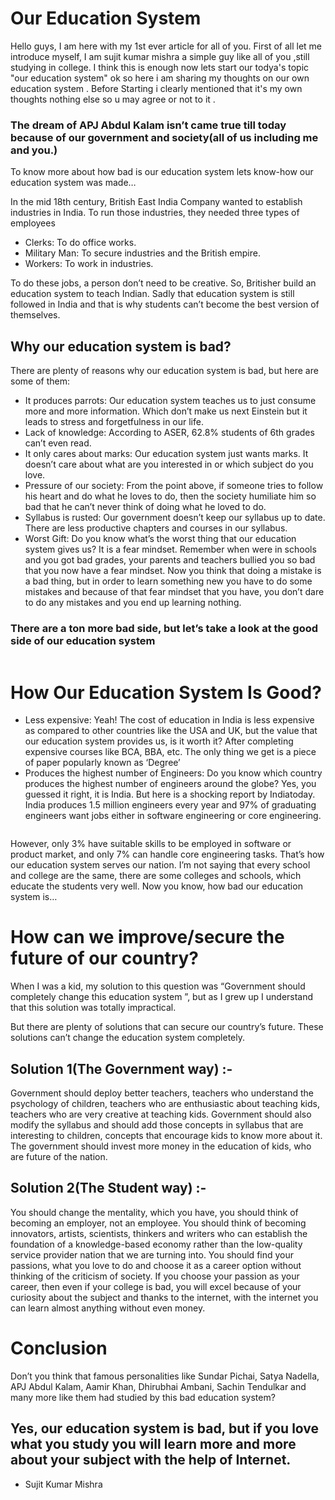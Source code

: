 
# Our Education System
Hello guys, I am here with my 1st ever article for all of you.
First of all let me introduce myself, I am sujit kumar mishra a simple guy like all of you ,still studying in college. I think this is enough now lets start our todya's topic  "our  education system"
ok so here i am sharing my thoughts on our own education system . Before Starting i clearly mentioned that  it's my own thoughts nothing else so u may agree or not to it . 

### The dream of APJ Abdul Kalam isn’t came true till today because of our government and society(all of us including me and you.)
To know more about how bad is our education system lets know-how our education system was made…

In the mid 18th century, British East India Company wanted to establish industries in India. To run those industries, they needed three types of employees
- Clerks: To do office works.
- Military Man: To secure industries and the British empire.
- Workers: To work in industries.

To do these jobs, a person don’t need to be creative. So, Britisher build an education system to teach Indian. Sadly that education system is still followed in India and that is why students can’t become the best version of themselves.

## Why our education system is bad?
There are plenty of reasons why our education system is bad, but here are some of them:
- It produces parrots: Our education system teaches us to just consume more and more information. Which don’t make us next Einstein but it leads to stress and forgetfulness in our life.
- Lack of knowledge: According to ASER, 62.8% students of 6th grades can’t even read.
- It only cares about marks: Our education system just wants marks. It doesn’t care about what are you interested in or which subject do you love.
- Pressure of our society: From the point above, if someone tries to follow his heart and do what he loves to do, then the society humiliate him so bad that he can’t never think of doing what he loved to do.
- Syllabus is rusted: Our government doesn’t keep our syllabus up to date. There are less productive chapters and courses in our syllabus.
- Worst Gift: Do you know what’s the worst thing that our education system gives us? It is a fear mindset. Remember when were in schools and you got bad grades, your parents and teachers bullied you so bad that you now have a fear mindset. Now you think that doing a mistake is a bad thing, but in order to learn something new you have to do some mistakes and because of that fear mindset that you have, you don’t dare to do any mistakes and you end up learning nothing.

### There are a ton more bad side, but let’s take a look at the good side of our education system

<a href="aboutme.html" class="image"><img src="https://encrypted-tbn0.gstatic.com/images?q=tbn%3AANd9GcSFs56Ekwr8fpFlRKdkJz_ikA0eJHtfyBeOxg&usqp=CAU" alt="" /></a>

# How Our Education System Is Good?
- Less expensive: Yeah! The cost of education in India is less expensive as compared to other countries like the USA and UK, but the value that our education system provides us, is it worth it?
After completing expensive courses like BCA, BBA, etc. The only thing we get is a piece of paper popularly known as ‘Degree’
- Produces the highest number of Engineers: Do you know which country produces the highest number of engineers around the globe?
 Yes, you guessed it right, it is India. But here is a shocking report by Indiatoday.
 India produces 1.5 million engineers every year and 97% of graduating engineers want jobs either in software engineering or core engineering.
 
<a href="aboutme.html" class="image"> <img src="https://miro.medium.com/max/1470/1*5FJI-lhLPdgjr9lEMYN3ng.jpeg" alt="" /></a>
 
  However, only 3% have suitable skills to be employed in software or product market, and only 7% can handle core engineering tasks.
That’s how our education system serves our nation. I’m not saying that every school and college are the same, there are some colleges and schools, which educate the students very well.
Now you know, how bad our education system is…

# How can we improve/secure the future of our country?

When I was a kid, my solution to this question was “Government should completely change this education system ”, but as I grew up I understand that this solution was totally impractical.

 But there are plenty of solutions that can secure our country’s future. These solutions can’t change the education system completely.

## Solution 1(The Government way) :- 
  Government should deploy better teachers, teachers who understand the psychology of children, teachers who are enthusiastic about teaching kids, teachers who are very creative at teaching kids.
 Government should also modify the syllabus and should add those concepts in syllabus that are interesting to children, concepts that encourage kids to know more about it.
 The government should invest more money in the education of kids, who are future of the nation.

## Solution 2(The Student way) :- 
  You should change the mentality, which you have, you should think of becoming an employer, not an employee. You should think of becoming innovators, artists, scientists, thinkers and writers who can establish the foundation of a knowledge-based economy rather than the low-quality service provider nation that we are turning into.
You should find your passions, what you love to do and choose it as a career option without thinking of the criticism of society.
If you choose your passion as your career, then even if your college is bad, you will excel because of your curiosity about the subject and thanks to the internet, with the internet you can learn almost anything without even money.

 
# Conclusion
 Don’t you think that famous personalities like Sundar Pichai, Satya Nadella, APJ Abdul Kalam, Aamir Khan, Dhirubhai Ambani, Sachin Tendulkar and many more like them had studied by this bad education system?
 
 ## Yes, our education system is bad, but if you love what you study you will learn more and more about your subject with the help of Internet.

 - Sujit Kumar Mishra
 
